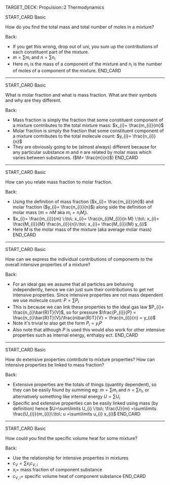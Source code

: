 TARGET_DECK: Propulsion::2 Thermodynamics



START_CARD
Basic

How do you find the total mass and total number of moles in a mixture?

Back: 
- If you get this wrong, drop out of uni, you sum up the contributions of each constituent part of the mixture.
- $m=\sum\limits m_{i}$ and $n=\sum\limits n_{i}$
- Here $m_{i}$ is the mass of a component of the mixture and $n_{i}$ is the number of moles of a component of the mixture.
END_CARD

 
--------

START_CARD
Basic

What is molar fraction and what is mass fraction. What are their symbols and why are they different.

Back: 
- Mass fraction is simply the fraction that some constituent component of a mixture contributes to the total mixture mass: $x_{i}= \frac{m_{i}}{m}$
- Molar fraction is simply the fraction that some constituent component of a mixture contributes to the total molecule count: $y_{i}= \frac{n_{i}}{n}$
- They are obviously going to be (almost always) different because for any particular substance $m$ and $n$ are related by molar mass which varies between substances. ($M= \frac{m}{n}$)
END_CARD



--------

START_CARD
Basic

How can you relate mass fraction to molar fraction.


Back: 
- Using the definition of mass fraction ($x_{i}= \frac{m_{i}}{m}$) and molar fraction ($y_{i}= \frac{n_{i}}{n}$) along side the definition of molar mass ($m=nM$ aka $m_{i}=n_{i}M_{i}$).
- $x_{i}= \frac{m_{i}}{m} \:\to\: x_{i}= \frac{n_{i}M_{i}}{n M} \:\to\: x_{i}= \frac{M_{i}}{M} \frac{n_{i}}{n}\:\to\: x_{i}= \frac{M_{i}}{M} y_{i}$
- Here $M$ is the molar mass of the mixture (aka average molar mass)
END_CARD

 
--------

START_CARD
Basic

How can we express the individual contributions of components to the overall intensive properties of a mixture?


Back: 
- For an ideal gas we assume that all particles are behaving independently, hence we can just sum their contributions to get net intensive properties. Since intensive properties are not mass dependent we use molecule count: $P=\sum\limits P_{i}$ 
- This is because we can link these properties to the ideal gas law $P_{i}= \frac{n_{i}\bar{R}T}{V}$, so for pressure $\frac{P_{i}}{P} = \frac{n_{i}\bar{R}T}{V}/\frac{n\bar{R}T}{V} = \frac{n_{i}}{n} = y_{i}$
- Note it's trivial to also get the form $P_{i} = y_{i} P$
- Also note that although $P$ is used this would also work for other intensive properties such as internal energy, enthalpy ect.
END_CARD


--------

START_CARD
Basic

How do extensive properties contribute to mixture properties? How can intensive properties be linked to mass fraction?


Back: 
- Extensive properties are the totals of things (quantity dependent), so they can be easily found by summing eg: $m=\sum\limits m_{i}$ and $n=\sum\limits n_{i}$, or alternatively something like internal energy $U=\sum\limits U_{i}$
- Specific and extensive properties can be easily linked using mass (by definition) hence  $U=\sum\limits U_{i} \:\to\: \frac{U}{m} =\sum\limits \frac{U_{i}}{m_{i}}\:\to\: u =\sum\limits u_{i} x_{i}$
END_CARD


 
--------

START_CARD
Basic

How could you find the specific volume heat for some mixture?


Back: 
- Use the relationship for intensive properties in mixtures
- $c_{V} = \sum\limits x_{i} c_{V,i}$
- $x_{i}=$ mass fraction of component substance
- $c_{V,i}=$ specific volume heat of component substance
END_CARD

 